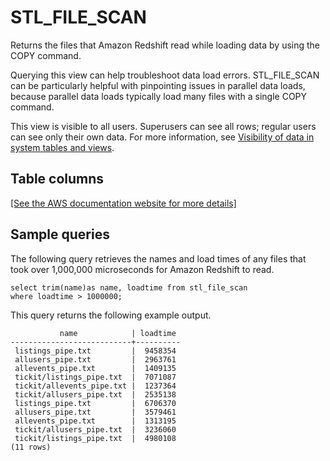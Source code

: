 # STL\_FILE\_SCAN<a name="r_STL_FILE_SCAN"></a>

Returns the files that Amazon Redshift read while loading data by using the COPY command\.

Querying this view can help troubleshoot data load errors\. STL\_FILE\_SCAN can be particularly helpful with pinpointing issues in parallel data loads, because parallel data loads typically load many files with a single COPY command\.

This view is visible to all users\. Superusers can see all rows; regular users can see only their own data\. For more information, see [Visibility of data in system tables and views](c_visibility-of-data.md)\.

## Table columns<a name="r_STL_FILE_SCAN-table-columns2"></a>

[\[See the AWS documentation website for more details\]](http://docs.aws.amazon.com/redshift/latest/dg/r_STL_FILE_SCAN.html)

## Sample queries<a name="r_STL_FILE_SCAN-sample-queries2"></a>

The following query retrieves the names and load times of any files that took over 1,000,000 microseconds for Amazon Redshift to read\.

```
select trim(name)as name, loadtime from stl_file_scan
where loadtime > 1000000;
```

This query returns the following example output\.

```
           name            | loadtime
---------------------------+----------
 listings_pipe.txt         |  9458354
 allusers_pipe.txt         |  2963761
 allevents_pipe.txt        |  1409135
 tickit/listings_pipe.txt  |  7071087
 tickit/allevents_pipe.txt |  1237364
 tickit/allusers_pipe.txt  |  2535138
 listings_pipe.txt         |  6706370
 allusers_pipe.txt         |  3579461
 allevents_pipe.txt        |  1313195
 tickit/allusers_pipe.txt  |  3236060
 tickit/listings_pipe.txt  |  4980108
(11 rows)
```